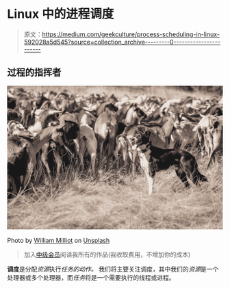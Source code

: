 # Linux 中的进程调度

> 原文：<https://medium.com/geekculture/process-scheduling-in-linux-592028a5d545?source=collection_archive---------0----------------------->

## 过程的指挥者

![](img/c28b25ee7f45cc355addddac5613c0d9.png)

Photo by [William Milliot](https://unsplash.com/@wmilliot?utm_source=medium&utm_medium=referral) on [Unsplash](https://unsplash.com?utm_source=medium&utm_medium=referral)

> 加入[中级会员](https://eliran9692.medium.com/membership)阅读我所有的作品(我收取费用，不增加你的成本)

**调度**是分配*资源*执行*任务的动作。* 我们将主要关注调度，其中我们的*资源*是一个处理器或多个处理器，而*任务*将是一个需要执行的线程或进程。
